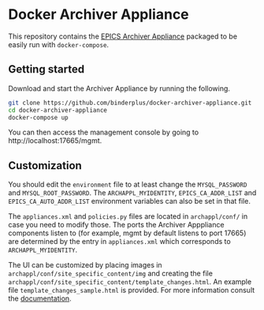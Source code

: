 # Docker Archiver Appliance

This repository contains the [EPICS Archiver Appliance](https://slacmshankar.github.io/epicsarchiver_docs/) packaged to be easily run with `docker-compose`.

## Getting started
Download and start the Archiver Appliance by running the following.
```bash
git clone https://github.com/binderplus/docker-archiver-appliance.git
cd docker-archiver-appliance
docker-compose up
```

You can then access the management console by going to http://localhost:17665/mgmt.

## Customization
You should edit the `environment` file to at least change the `MYSQL_PASSWORD` and `MYSQL_ROOT_PASSWORD`. The `ARCHAPPL_MYIDENTITY`, `EPICS_CA_ADDR_LIST` and `EPICS_CA_AUTO_ADDR_LIST` environment variables can also be set in that file.

The `appliances.xml` and `policies.py` files are located in `archappl/conf/` in case you need to modify those. The ports the Archiver Apppliance components listen to (for example, mgmt by default listens to port 17665) are determined by the entry in `appliances.xml` which corresponds to `ARCHAPPL_MYIDENTITY`.

The UI can be customized by placing images in `archappl/conf/site_specific_content/img` and creating the file `archappl/conf/site_specific_content/template_changes.html`. An example file `template_changes_sample.html` is provided. For more information consult the [documentation](https://slacmshankar.github.io/epicsarchiver_docs/site_specific_content_changes.html).